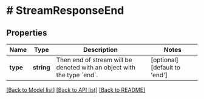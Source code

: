 # # StreamResponseEnd

## Properties

Name | Type | Description | Notes
------------ | ------------- | ------------- | -------------
**type** | **string** | Then end of stream will be denoted with an object with the type &#x60;end&#x60;. | [optional] [default to 'end']

[[Back to Model list]](../../README.md#models) [[Back to API list]](../../README.md#endpoints) [[Back to README]](../../README.md)
